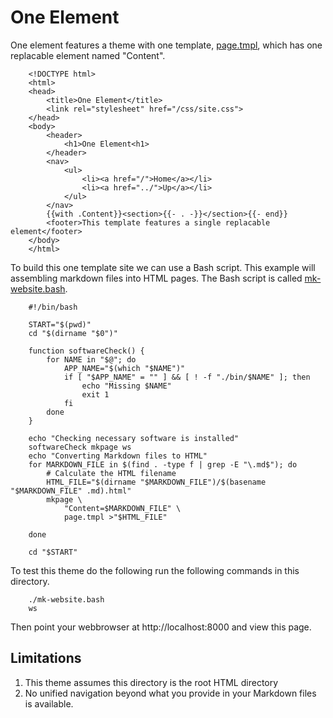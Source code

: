 
# One Element

One element features a theme with one template, [page.tmpl](page.tmpl), which has
one replacable element named "Content". 

```template
    <!DOCTYPE html>
    <html>
    <head>
        <title>One Element</title>
        <link rel="stylesheet" href="/css/site.css">
    </head>
    <body>
        <header>
            <h1>One Element<h1>
        </header>
        <nav>
            <ul>
                <li><a href="/">Home</a></li>
                <li><a href="../">Up</a></li>
            </ul>
        </nav>
        {{with .Content}}<section>{{- . -}}</section>{{- end}}
        <footer>This template features a single replacable element</footer>
    </body>
    </html>
```

To build this one template site we can use a Bash script.
This example will assembling markdown files into HTML pages. The Bash
script is called [mk-website.bash](mk-website.bash).

```shell
    #!/bin/bash

    START="$(pwd)"
    cd "$(dirname "$0")"

    function softwareCheck() {
    	for NAME in "$@"; do
    		APP_NAME="$(which "$NAME")"
    		if [ "$APP_NAME" = "" ] && [ ! -f "./bin/$NAME" ]; then
    			echo "Missing $NAME"
    			exit 1
    		fi
    	done
    }

    echo "Checking necessary software is installed"
    softwareCheck mkpage ws
    echo "Converting Markdown files to HTML"
    for MARKDOWN_FILE in $(find . -type f | grep -E "\.md$"); do
    	# Calculate the HTML filename
    	HTML_FILE="$(dirname "$MARKDOWN_FILE")/$(basename "$MARKDOWN_FILE" .md).html"
    	mkpage \
    		"Content=$MARKDOWN_FILE" \
    		page.tmpl >"$HTML_FILE"

    done

    cd "$START"
```

To test this theme do the following run the following commands in this directory.

```shell
    ./mk-website.bash
    ws
```

Then point your webbrowser at http://localhost:8000 and view this page.

## Limitations

1. This theme assumes this directory is the root HTML directory
2. No unified navigation beyond what you provide in your Markdown files is available.


